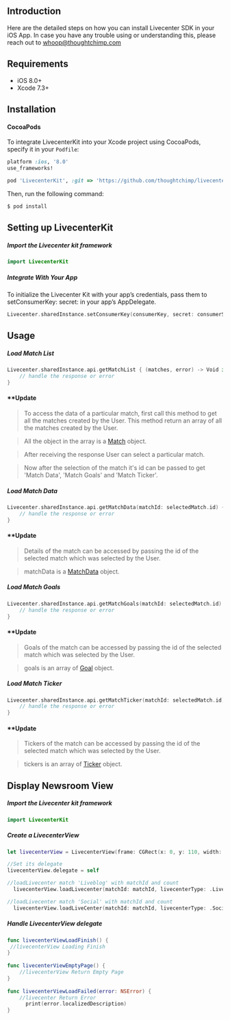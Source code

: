 ## Introduction

Here are the detailed steps on how you can install Livecenter SDK in your iOS App. In case you have any trouble using or understanding this, please reach out to whoop@thoughtchimp.com


## Requirements

- iOS 8.0+ 
- Xcode 7.3+

## Installation

#### CocoaPods

To integrate LivecenterKit into your Xcode project using CocoaPods, specify it in your `Podfile`:

```ruby
platform :ios, '8.0'
use_frameworks!

pod 'LivecenterKit', :git => 'https://github.com/thoughtchimp/livecenter-ios-sdk.git'
```

Then, run the following command:

```bash
$ pod install
```

## Setting up LivecenterKit

##### Import the Livecenter kit framework

```swift
import LivecenterKit
```

##### Integrate With Your App

To initialize the Livecenter Kit with your app’s credentials, pass them to setConsumerKey: secret: in your app’s AppDelegate.

```swift
Livecenter.sharedInstance.setConsumerKey(consumerKey, secret: consumerSecret)
```

## Usage

##### Load Match List

```swift
Livecenter.sharedInstance.api.getMatchList { (matches, error) -> Void in
	// handle the response or error
}
```
#### **Update
 > To access the data of a particular match, first call this method to get all the matches created by the User. 
 > This method return an array of all the matches created by the User.
 
 > All the object in the array is a [Match](https://football.newsroom.co/sdk/ios/Structs/Match.php) object.
 
 > After receiving the response User can select a particular match.
 
 > Now after the selection of the match it's id can be passed to get 'Match Data', 'Match Goals' and 'Match Ticker'.

##### Load Match Data

```swift
Livecenter.sharedInstance.api.getMatchData(matchId: selectedMatch.id) { (matchData, error) -> Void in
	// handle the response or error
}
```
#### **Update
 > Details of the match can be accessed by passing the id of the selected match which was selected by the User. 

 > matchData is a [MatchData](https://football.newsroom.co/sdk/ios/Classes/MatchData.php) object.
 
##### Load Match Goals

```swift
Livecenter.sharedInstance.api.getMatchGoals(matchId: selectedMatch.id) { (goals, error) -> Void in
	// handle the response or error
}
```
#### **Update
 > Goals of the match can be accessed by passing the id of the selected match which was selected by the User. 

 > goals is an array of [Goal](https://football.newsroom.co/sdk/ios/Classes/Goal.php) object.
 
##### Load Match Ticker

```swift
Livecenter.sharedInstance.api.getMatchTicker(matchId: selectedMatch.id) { (tickers, error) -> Void in
	// handle the response or error
}
```

#### **Update
 > Tickers of the match can be accessed by passing the id of the selected match which was selected by the User. 

 > tickers is an array of [Ticker](https://football.newsroom.co/sdk/ios/Classes/Ticker.php) object.
 
## Display Newsroom View

##### Import the Livecenter kit framework

```swift
import LivecenterKit
```
##### Create a LivecenterView

```swift
let livecenterView = LivecenterView(frame: CGRect(x: 0, y: 110, width: 320, height: 400))

//Set its delegate
livecenterView.delegate = self

//loadLivecenter match 'Liveblog' with matchId and count
  livecenterView.loadLivecenter(matchId: matchId, livecenterType: .Liveblog, count: 10)

//loadLivecenter match 'Social' with matchId and count
  livecenterView.loadLiveCenter(matchId: matchId, livecenterType: .Social, count: 10)
```

##### Handle LivecenterView  delegate

```swift
func livecenterViewLoadFinish() {
 //livecenterView Loading Finish        
}
    
func livecenterViewEmptyPage() {
	//livecenterView Return Empty Page        
}
    
func livecenterViewLoadFailed(error: NSError) {
	//livecenter Return Error
      print(error.localizedDescription)
}
```
